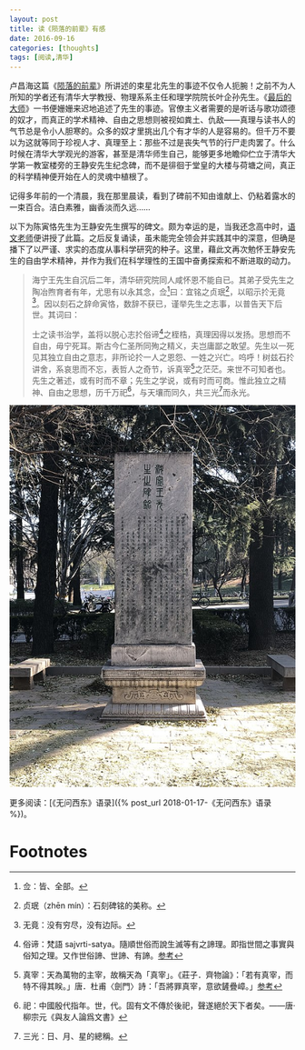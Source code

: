 ```yaml
---
layout: post
title: 读《陨落的前辈》有感
date: 2016-09-16
categories: [thoughts]
tags: [阅读,清华]
---
```


卢昌海这篇《[陨落的前辈](https://book.douban.com/review/1593176/)》所讲述的束星北先生的事迹不仅令人扼腕！之前不为人所知的学者还有清华大学教授、物理系系主任和理学院院长叶企孙先生。《[最后的大师](https://book.douban.com/subject/5249778/)》一书便姗姗来迟地追述了先生的事迹。官僚主义者需要的是听话与歌功颂德的奴才，而真正的学术精神、自由之思想则被视如粪土、仇敌——真理与读书人的气节总是令小人胆寒的。众多的奴才里挑出几个有才华的人是容易的。但千万不要以为这就等同于珍视人才、真理至上：那些不过是丧失气节的行尸走肉罢了。什么时候在清华大学观光的游客，甚至是清华师生自己，能够更多地瞻仰伫立于清华大学第一教室楼旁的王静安先生纪念碑，而不是徘徊于堂皇的大楼与荷塘之间，真正的科学精神便开始在人的灵魂中植根了。

记得多年前的一个清晨，我在那里晨读，看到了碑前不知由谁献上、仍粘着露水的一束百合。洁白素雅，幽香淡而久远……

以下为陈寅恪先生为王静安先生撰写的碑文。颇为幸运的是，当我还念高中时，[语文老师](http://zypbjzx1326.bokee.com/)便讲授了此篇。之后反复诵读，虽未能完全领会并实践其中的深意，但确是播下了以严谨、求实的态度从事科学研究的种子。这里，藉此文再次勉怀王静安先生的自由学术精神，并作为我们在科学理性的王国中奋勇探索和不断进取的动力。

> 海宁王先生自沉后二年，清华研究院同人咸怀恩不能自已。其弟子受先生之陶冶煦育者有年，尤思有以永其念，佥[^1]曰：宜铭之贞珉[^2]，以昭示扵无竟[^3]。因以刻石之辞命寅恪，数辞不获已，谨举先生之志事，以普告天下后世。其词曰：
>
> 士之读书治学，盖将以脱心志扵俗谛[^4]之桎梏，真理因得以发扬。思想而不自由，毋宁死耳。斯古今仁圣所同殉之精义，夫岂庸鄙之敢望。先生以一死见其独立自由之意志，非所论扵一人之恩怨、一姓之兴亡。呜呼！树兹石扵讲舍，系哀思而不忘，表哲人之奇节，诉真宰[^5]之茫茫。来世不可知者也。先生之著述，或有时而不章；先生之学说，或有时而可商。惟此独立之精神、自由之思想，历千万祀[^6]，与天壤而同久，共三光[^7]而永光。

<p align="center"><a href="/figures/2023-05-06-王国维纪念碑.jpg"><img src="/figures/2023-05-06-王国维纪念碑-preview.jpg" alt="王国维纪念碑" /></a></p>

更多阅读：[《无问西东》语录]({% post_url 2018-01-17-《无问西东》语录 %})。

# Footnotes

[^1]: 佥：皆、全部。
[^2]: 贞珉（zhēn mín）：石刻碑铭的美称。
[^3]: 无竟：没有穷尽，没有边际。
[^4]: 俗谛：梵語 sajvrti-satya。隨順世俗而說生滅等有之諦理。即指世間之事實與俗知之理。又作世俗諦、世諦、有諦。[参考](http://buddhaspace.org/dict/fk/data/%25E4%25BF%2597%25E8%25AB%25A6.html)
[^5]: 真宰：天為萬物的主宰，故稱天為「真宰」。《莊子．齊物論》：「若有真宰，而特不得其眹。」唐．杜甫〈劍門〉詩：「吾將罪真宰，意欲鏟疊嶂。」[参考](https://pedia.cloud.edu.tw/Entry/Detail/?title=%E7%9C%9F%E5%AE%B0&search=%E7%9C%9F%E5%AE%B0)
[^6]: 祀：中國殷代指年。世，代。固有文不傳於後祀，聲遂絕於天下者矣。——唐· 柳宗元《與友人論爲文書》
[^7]: 三光：日、月、星的總稱。
